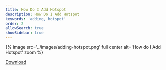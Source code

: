 ```yaml
---
title: How Do I Add Hotspot
description: How Do I Add Hotspot
keywords: 'adding, hotspot'
order: 2
allowSearch: true
showSidebar: true
---
```

{% image src='../images/adding-hotspot.png' full center  alt='How do I Add Hotspot' zoom %}

<div class="mt-10">
	<a
		href="/help/usertaskflow/other_file/adding_hotspot.pdf"
		class="btn btn-primary btn-downloads"
		target="_blank"
		>
		Download
	</a>
</div>
